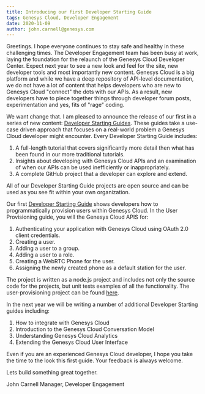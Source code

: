 ```yaml
---
title: Introducing our first Developer Starting Guide
tags: Genesys Cloud, Developer Engagement
date: 2020-11-09
author: john.carnell@genesys.com
---
```


Greetings. I hope everyone continues to stay safe and healthy in these challenging times. The Developer Engagement team has been busy at work, laying the foundation for the relaunch of the Genesys Cloud Developer Center.  Expect next year to see a new look and feel for the site, new developer tools and most importantly new content.  Genesys Cloud is a big platform and while we have a deep repository of API-level documentation, we do not have a lot of content that helps developers who are new to Genesys Cloud "connect" the dots with our APIs.  As a result, new developers have to piece together things through developer forum posts, experimentation and yes, fits of "rage" coding.  

We want change that.  I am pleased to announce the release of our first in a series of new content: [Developer Starting Guides](/startingguides/).  These guides take a use-case driven approach that focuses on a real-world problem a Genesys Cloud developer might encounter.  Every Developer Starting Guide includes:

1. A full-length tutorial that covers significantly more detail then what has been found in our more traditional tutorials.
2. Insights about developing with Genesys Cloud APIs and an examination of when our APIs can be used inefficiently or inappropriately.
3. A complete GitHub project that a developer can explore and extend.  

All of our Developer Starting Guide projects are open source and can be used as you see fit within your own organization.

Our first [Developer Starting Guide](/startingguides/user-provisioning/) shows developers how to programmatically provision users within Genesys Cloud.  In the User Provisioning guide, you will the Genesys Cloud APIS for:

1. Authenticating your application with Genesys Cloud using OAuth 2.0 client credentials.
2. Creating a user.
3. Adding a user to a group.
4. Adding a user to a role.
5. Creating a WebRTC Phone for the user.
6. Assigning the newly created phone as a default station for the user.

The project is written as a node.js project and includes not only the source code for the projects, but unit tests examples of all the functionality.  The user-provisioning project can be found [here](https://github.com/MyPureCloud/user-provisioning-scripts-js).  

In the next year we will be writing a number of additional Developer Starting guides including:

1. How to integrate with Genesys Cloud 
2. Introduction to the Genesys Cloud Conversation Model
3. Understanding Genesys Cloud Analytics
4. Extending the Genesys Cloud User Interface

Even if you are an experienced Genesys Cloud developer, I hope you take the time to the look this first guide.  Your feedback is always welcome.

Lets build something great together.

John Carnell 
Manager, Developer Engagement

